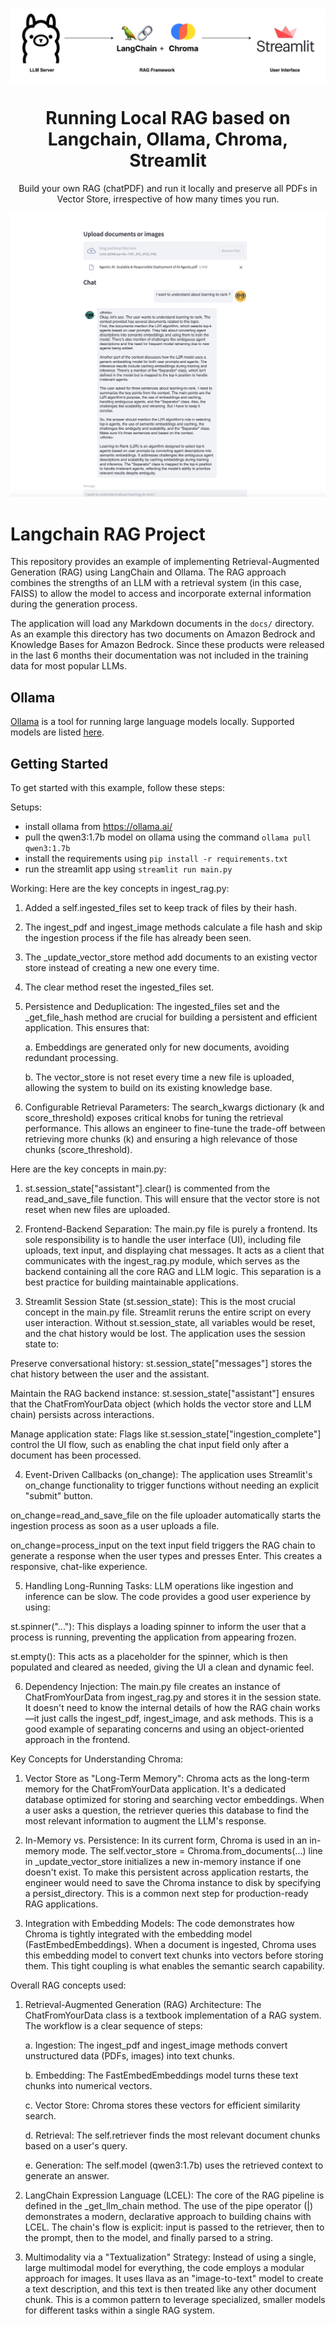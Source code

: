 <!-- Improved compatibility of back to top link: See: https://github.com/othneildrew/Best-README-Template/pull/73 -->
<a name="readme-top"></a>

<br />
<div align="center">
  <a href="https://github.com/shaileshagarwal1/python-langchain-rag-into-local">
    <div style="background-color: white;">
      <img src="images/logoimg.png" alt="Logo">
    </div>
  </a>

<h1 align="center">Running Local RAG based on Langchain, Ollama, Chroma, Streamlit </h1>

  <p align="center">
    Build your own RAG (chatPDF) and run it locally and preserve all PDFs in Vector Store, irrespective of how many times you run.
  </p>
  <img src="images/Screenshot.png?raw=true" alt="sshot">

</div>

# Langchain RAG Project

This repository provides an example of implementing Retrieval-Augmented Generation (RAG) using LangChain and Ollama. The RAG approach combines the strengths of an LLM with a retrieval system (in this case, FAISS) to allow the model to access and incorporate external information during the generation process.

The application will load any Markdown documents in the `docs/` directory. As an example this directory has two documents on Amazon Bedrock and Knowledge Bases for Amazon Bedrock. Since these products were released in the last 6 months their documentation was not included in the training data for most popular LLMs.

## Ollama

[Ollama](https://github.com/ollama/ollama) is a tool for running large language models locally. Supported models are listed [here](https://ollama.com/library).

## Getting Started

To get started with this example, follow these steps:

Setups:
- install ollama from https://ollama.ai/
- pull the qwen3:1.7b model on ollama using the command `ollama pull qwen3:1.7b`
- install the requirements using `pip install -r requirements.txt`
- run the streamlit app using `streamlit run main.py`

Working:
Here are the key concepts in ingest_rag.py:

1. Added a self.ingested_files set to keep track of files by their hash.

2. The ingest_pdf and ingest_image methods calculate a file hash and skip the ingestion process if the file has already been seen.

3. The _update_vector_store method add documents to an existing vector store instead of creating a new one every time.

4. The clear method reset the ingested_files set.

5. Persistence and Deduplication: The ingested_files set and the _get_file_hash method are crucial for building a persistent and efficient application. This ensures that:

    a. Embeddings are generated only for new documents, avoiding redundant processing.

    b. The vector_store is not reset every time a new file is uploaded, allowing the system to build on its existing knowledge base.

6. Configurable Retrieval Parameters: The search_kwargs dictionary (k and score_threshold) exposes critical knobs for tuning the retrieval performance. This allows an engineer to fine-tune the trade-off between retrieving more chunks (k) and ensuring a high relevance of those chunks (score_threshold).

Here are the key concepts in main.py:
1. st.session_state["assistant"].clear() is commented from the read_and_save_file function. This will ensure that the vector store is not reset when new files are uploaded.


2. Frontend-Backend Separation: The main.py file is purely a frontend. Its sole responsibility is to handle the user interface (UI), including file uploads, text input, and displaying chat messages. It acts as a client that communicates with the ingest_rag.py module, which serves as the backend containing all the core RAG and LLM logic. This separation is a best practice for building maintainable applications.

3. Streamlit Session State (st.session_state): This is the most crucial concept in the main.py file. Streamlit reruns the entire script on every user interaction. Without st.session_state, all variables would be reset, and the chat history would be lost. The application uses the session state to:

Preserve conversational history: st.session_state["messages"] stores the chat history between the user and the assistant.

Maintain the RAG backend instance: st.session_state["assistant"] ensures that the ChatFromYourData object (which holds the vector store and LLM chain) persists across interactions.

Manage application state: Flags like st.session_state["ingestion_complete"] control the UI flow, such as enabling the chat input field only after a document has been processed.

4. Event-Driven Callbacks (on_change): The application uses Streamlit's on_change functionality to trigger functions without needing an explicit "submit" button.

on_change=read_and_save_file on the file uploader automatically starts the ingestion process as soon as a user uploads a file.

on_change=process_input on the text input field triggers the RAG chain to generate a response when the user types and presses Enter. This creates a responsive, chat-like experience.

5. Handling Long-Running Tasks: LLM operations like ingestion and inference can be slow. The code provides a good user experience by using:

st.spinner("..."): This displays a loading spinner to inform the user that a process is running, preventing the application from appearing frozen.

st.empty(): This acts as a placeholder for the spinner, which is then populated and cleared as needed, giving the UI a clean and dynamic feel.

6. Dependency Injection: The main.py file creates an instance of ChatFromYourData from ingest_rag.py and stores it in the session state. It doesn't need to know the internal details of how the RAG chain works—it just calls the ingest_pdf, ingest_image, and ask methods. This is a good example of separating concerns and using an object-oriented approach in the frontend.


Key Concepts for Understanding Chroma:

1. Vector Store as "Long-Term Memory": Chroma acts as the long-term memory for the ChatFromYourData application. It's a dedicated database optimized for storing and searching vector embeddings. When a user asks a question, the retriever queries this database to find the most relevant information to augment the LLM's response.

2. In-Memory vs. Persistence: In its current form, Chroma is used in an in-memory mode. The self.vector_store = Chroma.from_documents(...) line in _update_vector_store initializes a new in-memory instance if one doesn't exist. To make this persistent across application restarts, the engineer would need to save the Chroma instance to disk by specifying a persist_directory. This is a common next step for production-ready RAG applications.

3. Integration with Embedding Models: The code demonstrates how Chroma is tightly integrated with the embedding model (FastEmbedEmbeddings). When a document is ingested, Chroma uses this embedding model to convert text chunks into vectors before storing them. This tight coupling is what enables the semantic search capability.

Overall RAG concepts used:
1. Retrieval-Augmented Generation (RAG) Architecture: The ChatFromYourData class is a textbook implementation of a RAG system. The workflow is a clear sequence of steps:

   a. Ingestion: The ingest_pdf and ingest_image methods convert unstructured data (PDFs, images) into text chunks.

   b. Embedding: The FastEmbedEmbeddings model turns these text chunks into numerical vectors.

   c. Vector Store: Chroma stores these vectors for efficient similarity search.

   d. Retrieval: The self.retriever finds the most relevant document chunks based on a user's query.

   e. Generation: The self.model (qwen3:1.7b) uses the retrieved context to generate an answer.

2. LangChain Expression Language (LCEL): The core of the RAG pipeline is defined in the _get_llm_chain method. The use of the pipe operator (|) demonstrates a modern, declarative approach to building chains with LCEL. The chain's flow is explicit: input is passed to the retriever, then to the prompt, then to the model, and finally parsed to a string.

3. Multimodality via a "Textualization" Strategy: Instead of using a single, large multimodal model for everything, the code employs a modular approach for images. It uses llava as an "image-to-text" model to create a text description, and this text is then treated like any other document chunk. This is a common pattern to leverage specialized, smaller models for different tasks within a single RAG system.
